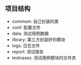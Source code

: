 ## 项目结构
- commom: 自己封装的类
- conf: 配置文件
- data: 测试用例数据
- library:  第三方封装好的模块
- logs: 日志文件
- report:   测试报告
- testcases:    测试用例模块的文件夹
